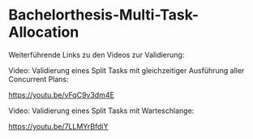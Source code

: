 # Bachelorthesis-Multi-Task-Allocation

Weiterführende Links zu den Videos zur Validierung:

Video: Validierung eines Split Tasks mit gleichzeitiger Ausführung aller Concurrent Plans:

https://youtu.be/vFqC9v3dm4E


Video: Validierung eines Split Tasks mit Warteschlange:

https://youtu.be/7LLMYrBfdiY




